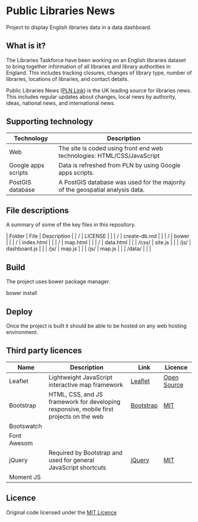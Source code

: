 # Public Libraries News

Project to display English libraries data in a data dashboard.

## What is it?

The Libraries Taskforce have been working on an English libraries dataset to bring together information of all libraries and library authorities in England.  This includes tracking closures, changes of library type, number of libraries, locations of libraries, and contact details.

Public Libraries News ([PLN Link](http://www.publiclibrariesnews.com)) is the UK leading source for libraries news.  This includes regular updates about changes, local news by authority, ideas, national news, and international news.

## Supporting technology

| Technology | Description |
| ---------- | ----------- |
| Web | The site is coded using front end web technologies: HTML/CSS/JavaScript |
| Google apps scripts | Data is refreshed from PLN by using Google apps scripts. |
| PostGIS database | A PostGIS database was used for the majority of the geospatial analysis data. |

## File descriptions

A summary of some of the key files in this repository.

| Folder | File | Description | 
| / | LICENSE |  |
| / | create-db.md |  |
| / | bower |  |
| / | index.html |  |
| / | map.html |  |
| / | data.html |  |
| /css/ | site.js |  |
| /js/ | dashboard.js |  |
| /js/ | map.js |  |
| /js/ | map.js |  |
| /data/ |  |  |

## Build

The project uses bower package manager.  

bower install

## Deploy

Once the project is built it should be able to be hosted on any web hosting environment.

## Third party licences

| Name | Description | Link | Licence |
| ---- | ----------- | ---- | ------- |
| Leaflet | Lightweight JavaScript interactive map framework | [Leaflet](http://leafletjs.com/) | [Open Source](https://github.com/Leaflet/Leaflet/blob/master/LICENSE) |
| Bootstrap | HTML, CSS, and JS framework for developing responsive, mobile first projects on the web | [Bootstrap](http://getbootstrap.com/) | [MIT](https://github.com/twbs/bootstrap/blob/master/LICENSE) |
| Bootswatch |  |  |  |
| Font Awesom |  |  |  |
| jQuery | Required by Bootstrap and used for general JavaScript shortcuts | [jQuery](https://jquery.com/) | [MIT](https://github.com/twbs/bootstrap/blob/master/LICENSE) |
| Moment JS |  |  |  |

## Licence

Original code licensed under the [MIT Licence](LICENSE)
